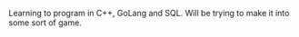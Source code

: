 <p>
Learning to program in C++, GoLang and SQL. 
Will be trying to make it into some sort of game.
</p>

